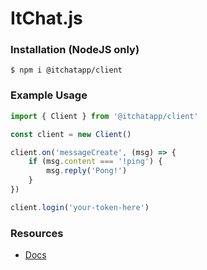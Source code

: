 # ItChat.js

### Installation (NodeJS only)
```
$ npm i @itchatapp/client
```

### Example Usage
```ts
import { Client } from '@itchatapp/client'

const client = new Client()

client.on('messageCreate', (msg) => {
    if (msg.content === '!ping') {
        msg.reply('Pong!')
    }
})

client.login('your-token-here')
```


### Resources
- [Docs](https://docs.itchat.world/itchat.js)
